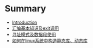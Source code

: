 # Summary

* [Introduction](README.md)
* [汇编基本知识及exit调用](汇编基本知识及exit调用.md)
* [寻址模式及数据段使用](寻址模式及数据段使用.md)
* [如何在linux系统中构造静态库、动态库](如何在linux系统中构造静态库、动态库.md)

